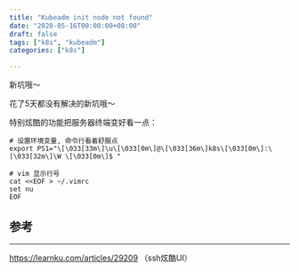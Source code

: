 ```yaml
---
title: "Kubeadm init node not found"
date: "2020-05-16T00:00:00+08:00"
draft: false
tags: ["k8s", "kubeadm"]
categories: ["k8s"]

---
```


新坑哦～

花了5天都没有解决的新坑哦～



特别炫酷的功能把服务器终端变好看一点：

```shell
# 设置环境变量, 命令行看着舒服点
export PS1="\[\033[33m\]\u\[\033[0m\]@\[\033[36m\]k8s\[\033[0m\]:\[\033[32m\]\W \[\033[0m\]$ "

# vim 显示行号
cat <<EOF > ~/.vimrc
set nu
EOF
```



## 参考

---

https://learnku.com/articles/29209 （ssh炫酷UI）

